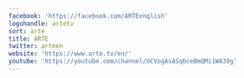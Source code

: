 ```yaml
---
facebook: 'https://facebook.com/ARTEenglish'
logohandle: artetv
sort: arte
title: ARTE
twitter: arteen
website: 'https://www.arte.tv/en/'
youtube: 'https://youtube.com/channel/UCVogAsASqbceBmQMi1WA39g'
---
```

